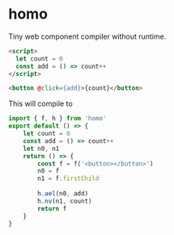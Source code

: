 # homo

Tiny web component compiler without runtime.

```html
<script>
  let count = 0
  const add = () => count++
</script>

<button @click={add}>{count}</button>
```

This will compile to

```js
import { f, h } from 'homo'
export default () => {
	let count = 0
  	const add = () => count++
	let n0, n1
	return () => {
		const f = f('<button></button>')
		n0 = f
		n1 = f.firstChild
		
		h.ael(n0, add)
		h.nv(n1, count)
		return f
	}
}
```
